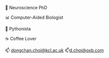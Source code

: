 🧠 Neuroscience PhD

📊 Computer-Aided Biologist

🐍 Pythonista

☕ Coffee Lover

📫 dongchan.choi@kcl.ac.uk
📫d.choi@oxb.com




<!--
**chedongchan/chedongchan** is a ✨ _special_ ✨ repository because its `README.md` (this file) appears on your GitHub profile.

Here are some ideas to get you started:

- 🔭 I’m currently working on ...
- 🌱 I’m currently learning ...
- 👯 I’m looking to collaborate on ...
- 🤔 I’m looking for help with ...
- 💬 Ask me about ...
- 📫 How to reach me: ...
- 😄 Pronouns: ...
- ⚡ Fun fact: ...
-->

